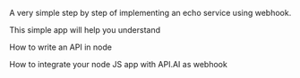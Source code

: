 A very simple step by step of implementing an echo service using webhook. 

This simple app will help you understand

How to write an API in node

How to integrate your node JS app with API.AI as webhook
